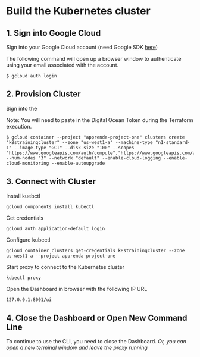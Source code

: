 # Build the Kubernetes cluster

## 1. Sign into Google Cloud

Sign into your Google Cloud account (need Google SDK [here](https://cloud.google.com/sdk/))

The following command will open up a browser window to authenticate using your email associated with the account.

```
$ gcloud auth login
```

## 2. Provision Cluster

Sign into the

Note: You will need to paste in the Digital Ocean Token during the Terraform execution.

```
$ gcloud container --project "apprenda-project-one" clusters create "k8strainingcluster" --zone "us-west1-a" --machine-type "n1-standard-1" --image-type "GCI" --disk-size "100" --scopes "https://www.googleapis.com/auth/compute","https://www.googleapis.com/auth/devstorage.read_only","https://www.googleapis.com/auth/logging.write","https://www.googleapis.com/auth/servicecontrol","https://www.googleapis.com/auth/service.management.readonly","https://www.googleapis.com/auth/trace.append" --num-nodes "3" --network "default" --enable-cloud-logging --enable-cloud-monitoring --enable-autoupgrade
```

## 3. Connect with Cluster

Install kuebctl

```
gcloud components install kubectl
```

Get credentials

```
gcloud auth application-default login
```

Configure kubectl

```
gcloud container clusters get-credentials k8strainingcluster --zone us-west1-a --project apprenda-project-one
```

Start proxy to connect to the Kubernetes cluster

```
kubectl proxy
```

Open the Dashboard in browser with the following IP URL

```
127.0.0.1:8001/ui
```

## 4. Close the Dashboard or Open New Command Line

To continue to use the CLI, you need to close the Dashboard. *Or, you can open a new terminal window and leave the proxy running*
